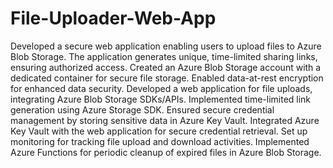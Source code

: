 # File-Uploader-Web-App
 Developed a secure web application enabling users to upload files to Azure Blob Storage. The application generates unique, time-limited sharing links, ensuring authorized access.
 Created an Azure Blob Storage account with a dedicated container for secure file storage.
Enabled data-at-rest encryption for enhanced data security.
Developed a web application for file uploads, integrating Azure Blob Storage SDKs/APIs.
Implemented time-limited link generation using Azure Storage SDK.
Ensured secure credential management by storing sensitive data in Azure Key Vault.
Integrated Azure Key Vault with the web application for secure credential retrieval.
Set up monitoring for tracking file upload and download activities.
Implemented Azure Functions for periodic cleanup of expired files in Azure Blob Storage.
